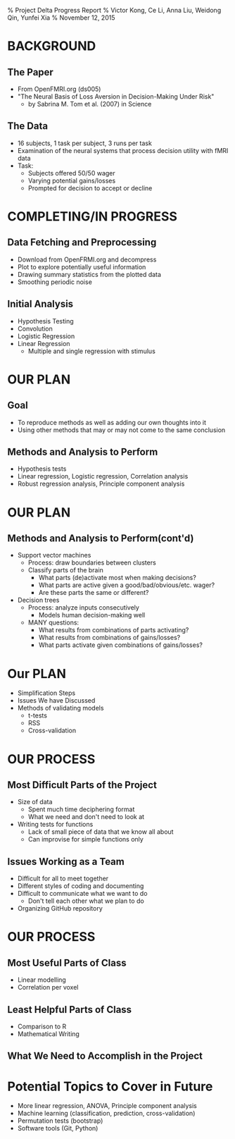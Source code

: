 % Project Delta Progress Report
% Victor Kong, Ce Li, Anna Liu, Weidong Qin, Yunfei Xia
% November 12, 2015


# BACKGROUND

## The Paper

- From OpenFMRI.org (ds005)
- "The Neural Basis of Loss Aversion in Decision-Making Under Risk"
  - by Sabrina M. Tom et al. (2007) in Science

## The Data

- 16 subjects, 1 task per subject, 3 runs per task
- Examination of the neural systems that process decision utility with fMRI data
- Task:
  - Subjects offered 50/50 wager
  - Varying potential gains/losses
  - Prompted for decision to accept or decline

# COMPLETING/IN PROGRESS

## Data Fetching and Preprocessing 

- Download from OpenFRMI.org and decompress
- Plot to explore potentially useful information
- Drawing summary statistics from the plotted data
- Smoothing periodic noise

## Initial Analysis

- Hypothesis Testing
- Convolution
- Logistic Regression
- Linear Regression
  - Multiple and single regression with stimulus

# OUR PLAN

## Goal

- To reproduce methods as well as adding our own thoughts into it
- Using other methods that may or may not come to the same conclusion

## Methods and Analysis to Perform

- Hypothesis tests
- Linear regression, Logistic regression, Correlation analysis
- Robust regression analysis, Principle component analysis

# OUR PLAN

## Methods and Analysis to Perform(cont'd)

- Support vector machines
  - Process: draw boundaries between clusters
  - Classify parts of the brain
    - What parts (de)activate most when making decisions?
    - What parts are active given a good/bad/obvious/etc. wager?
    - Are these parts the same or different?
- Decision trees
  - Process: analyze inputs consecutively
    - Models human decision-making well
  - MANY questions:
    - What results from combinations of parts activating?
    - What results from combinations of gains/losses?
    - What parts activate given combinations of gains/losses?

# Our PLAN

- Simplification Steps
- Issues We have Discussed
- Methods of validating models
  - t-tests
  - RSS
  - Cross-validation


# OUR PROCESS

## Most Difficult Parts of the Project

- Size of data
  - Spent much time deciphering format
  - What we need and don't need to look at
- Writing tests for functions
  - Lack of small piece of data that we know all about
  - Can improvise for simple functions only

## Issues Working as a Team

- Difficult for all to meet together
- Different styles of coding and documenting
- Difficult to communicate what we want to do
  - Don't tell each other what we plan to do
- Organizing GitHub repository

# OUR PROCESS

## Most Useful Parts of Class

- Linear modelling
- Correlation per voxel

## Least Helpful Parts of Class

- Comparison to R
- Mathematical Writing

## What We Need to Accomplish in the Project

# Potential Topics to Cover in Future

- More linear regression, ANOVA, Principle component analysis
- Machine learning (classification, prediction, cross-validation)
- Permutation tests (bootstrap)
- Software tools (Git, Python)
